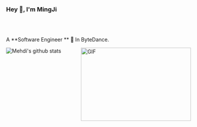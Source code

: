 

### Hey 👋, I'm MingJi

<br />
<br />

A **Software Engineer ** 🚀 In ByteDance. 

<img align="right" alt="GIF" src="https://i.pinimg.com/originals/e4/26/70/e426702edf874b181aced1e2fa5c6cde.gif" width=300 height=200/>

![Mehdi's github stats](https://github-readme-stats.vercel.app/api?username=SwanSpouse&show_icons=true&hide_border=true)

<!--
**SwanSpouse/SwanSpouse** is a ✨ _special_ ✨ repository because its `README.md` (this file) appears on your GitHub profile.

Here are some ideas to get you started:

- 🔭 I’m currently working on ...
- 🌱 I’m currently learning ...
- 👯 I’m looking to collaborate on ...
- 🤔 I’m looking for help with ...
- 💬 Ask me about ...
- 📫 How to reach me: ...
- 😄 Pronouns: ...
- ⚡ Fun fact: ...
-->
